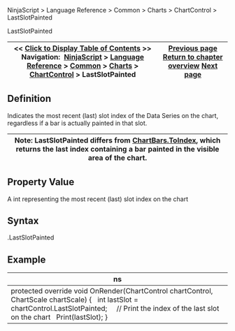 ﻿
NinjaScript > Language Reference > Common > Charts > ChartControl > LastSlotPainted

LastSlotPainted

| << [Click to Display Table of Contents](lastslotpainted.md) >> **Navigation:**     [NinjaScript](ninjascript.md) > [Language Reference](language_reference_wip.md) > [Common](common.md) > [Charts](chart.md) > [ChartControl](chartcontrol.md) > LastSlotPainted | [Previous page](isyaxisdisplayedright.md) [Return to chapter overview](chartcontrol.md) [Next page](lasttimepainted.md) |
| --- | --- |
## Definition
Indicates the most recent (last) slot index of the Data Series on the chart, regardless if a bar is actually painted in that slot.
 

| Note: LastSlotPainted differs from [ChartBars.ToIndex](chartbars_toindex.md), which returns the last index containing a bar painted in the visible area of the chart. |
| --- |
## 
## Property Value
A int representing the most recent (last) slot index on the chart
## 
## Syntax
<ChartControl>.LastSlotPainted
## 
## Example

| ns |
| --- |
| protected override void OnRender(ChartControl chartControl, ChartScale chartScale) {    int lastSlot = chartControl.LastSlotPainted;      // Print the index of the last slot on the chart    Print(lastSlot); } |
